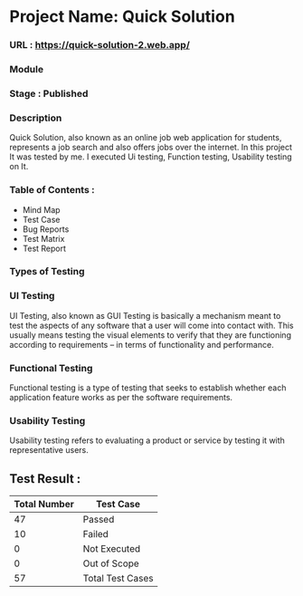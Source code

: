 # Project Name: Quick Solution 
### URL : https://quick-solution-2.web.app/
### Module 
### Stage : Published
### Description
Quick Solution, also known as an online job web application for students, represents a job 
search and also offers jobs over the internet. In this project It was tested by me. I executed Ui testing, Function testing, Usability testing on It. 

### Table of Contents :

* Mind Map
* Test Case
* Bug Reports
* Test Matrix
* Test Report

### Types of Testing
### UI Testing
UI Testing, also known as GUI Testing is basically a mechanism meant to test the aspects of any software that a user will come into contact with. This usually means testing the visual elements to verify that they are functioning according to requirements – in terms of functionality and performance. 
### Functional Testing
Functional testing is a type of testing that seeks to establish whether each application feature works as per the software requirements. 
### Usability Testing 
Usability testing refers to evaluating a product or service by testing it with representative users. 

## Test Result :

Total Number | Test Case
------------- | -------------
47  | Passed
10  | Failed
0   | Not Executed
0   | Out of Scope
57  | Total Test Cases

